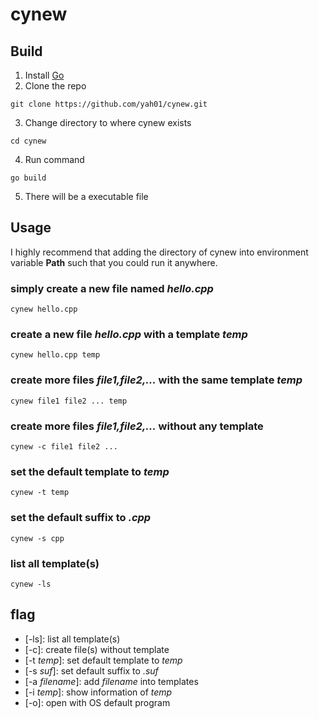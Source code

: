 # cynew

## Build

1. Install [Go](https://golang.org/)
2. Clone the repo
```shell
git clone https://github.com/yah01/cynew.git
```
3. Change directory to where cynew exists
```shell
cd cynew
```
4. Run command
```shell
go build
```
5. There will be a executable file

## Usage

I highly recommend that adding the directory of cynew into environment variable **Path** such that you could run it anywhere.

### simply create a new file named *hello.cpp*
```shell
cynew hello.cpp
```

### create a new file *hello.cpp* with a template *temp*
```shell
cynew hello.cpp temp
```

### create more files *file1,file2,...* with the same template *temp*
```shell
cynew file1 file2 ... temp
```

### create more files *file1,file2,...* without any template
```shell
cynew -c file1 file2 ...
```

### set the default template to *temp*
```shell
cynew -t temp
```

### set the default suffix to *.cpp*
```shell
cynew -s cpp
```

### list all template(s)
```shell
cynew -ls
```

## flag

- [-ls]: list all template(s)
- [-c]: create file(s) without template
- [-t *temp*]: set default template to *temp*
- [-s *suf*]: set default suffix to *.suf*
- [-a *filename*]: add *filename* into templates
- [-i *temp*]: show information of *temp*
- [-o]: open with OS default program